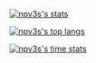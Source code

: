 [![npv3s's stats](https://github-readme-stats.vercel.app/api?username=npv3s&count_private=true&show_icons=true&theme=dark)](#)

[![npv3s's top langs](https://github-readme-stats.vercel.app/api/top-langs/?username=npv3s&layout=compact&theme=dark&langs_count=8)](#)

[![npv3s's time stats](https://github-readme-stats.vercel.app/api/wakatime?username=npv3s&layout=compact&theme=dark)](#)

